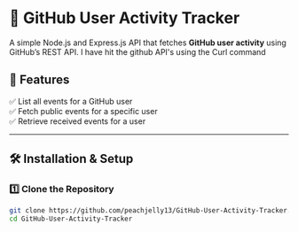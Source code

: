 # 🚀 GitHub User Activity Tracker  

A simple Node.js and Express.js API that fetches **GitHub user activity** using GitHub’s REST API. I have hit the github API's using the Curl command 

## 📌 Features  
✅ List all events for a GitHub user  
✅ Fetch public events for a specific user  
✅ Retrieve received events for a user  

---

## 🛠️ Installation & Setup  

### 1️⃣ Clone the Repository  
```sh
git clone https://github.com/peachjelly13/GitHub-User-Activity-Tracker.git
cd GitHub-User-Activity-Tracker



